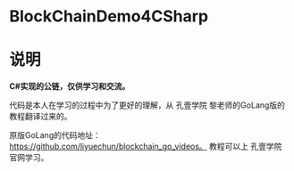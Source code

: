 # BlockChainDemo4CSharp
# 说明
**C#实现的公链，仅供学习和交流。**

代码是本人在学习的过程中为了更好的理解，从 孔壹学院 黎老师的GoLang版的教程翻译过来的。 

原版GoLang的代码地址： https://github.com/liyuechun/blockchain_go_videos。 教程可以上 孔壹学院 官网学习。
